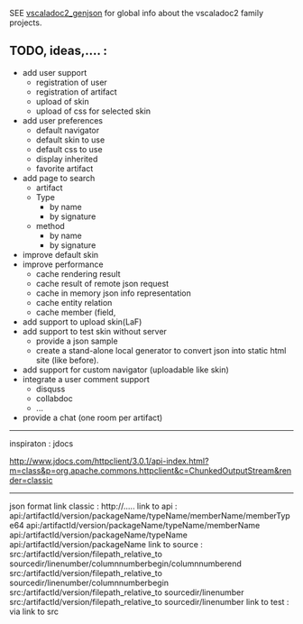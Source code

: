 SEE [vscaladoc2_genjson](./vscaladoc2_genjson/README.md) for global info about the vscaladoc2 family projects.


## TODO, ideas,.... :

* add user support
  * registration of user
  * registration of artifact
  * upload of skin
  * upload of css for selected skin
* add user preferences
  * default navigator
  * default skin to use
  * default css to use
  * display inherited
  * favorite artifact
* add page to search
  * artifact
  * Type
    * by name
    * by signature
  * method
    * by name
    * by signature
* improve default skin
* improve performance
  * cache rendering result
  * cache result of remote json request
  * cache in memory json info representation
  * cache entity relation
  * cache member (field,
* add support to upload skin(LaF)
* add support to test skin without server
  * provide a json sample
  * create a stand-alone local generator to convert json into static html site (like before).
* add support for custom navigator (uploadable like skin)
* integrate a user comment support
  * disquss
  * collabdoc
  * ...
* provide a chat (one room per artifact)

---

inspiraton : jdocs

http://www.jdocs.com/httpclient/3.0.1/api-index.html?m=class&p=org.apache.commons.httpclient&c=ChunkedOutputStream&render=classic

---
json format
link classic :
  http://.....
link to api :
  api:/artifactId/version/packageName/typeName/memberName/memberType64
  api:/artifactId/version/packageName/typeName/memberName
  api:/artifactId/version/packageName/typeName
  api:/artifactId/version/packageName
link to source :
  src:/artifactId/version/filepath_relative_to sourcedir/linenumber/columnnumberbegin/columnnumberend
  src:/artifactId/version/filepath_relative_to sourcedir/linenumber/columnnumberbegin
  src:/artifactId/version/filepath_relative_to sourcedir/linenumber
  src:/artifactId/version/filepath_relative_to sourcedir/linenumber
link to test :
  via link to src
